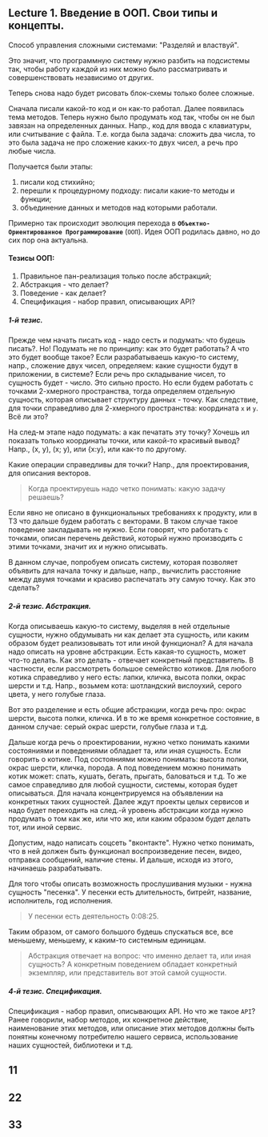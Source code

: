 ## Lecture 1. Введение в ООП. Свои типы и концепты.

Способ управления сложными системами: "Разделяй и властвуй".

Это значит, что программную систему нужно разбить на подсистемы так, чтобы работу каждой из них можно было
рассматривать и совершенствовать независимо от других.

Теперь снова надо будет рисовать блок-схемы только более сложные.

Сначала писали какой-то код и он как-то работал. Далее появилась тема методов. Теперь нужно было продумать код так,
чтобы он не был завязан на определенных данных. Напр., код для ввода с клавиатуры, или считывание с файла. Т.е. когда
была задача: сложить два числа, то это была задача не про сложение каких-то двух чисел, а речь про любые числа.

Получается были этапы:
1. писали код стихийно;
2. перешли к процедурному подходу: писали какие-то методы и функции;
3. объединение данных и методов над которыми работали.

Примерно так происходит эволюция перехода в **`Объектно-Ориентированное Программирование`** (`ООП`). Идея ООП родилась
давно, но до сих пор она актуальна.

#### Тезисы ООП:
1. Правильное пан-реализация только после абстракций;
2. Абстракция - что делает?
3. Поведение - как делает?
4. Спецификация - набор правил, описывающих API?

##### 1-й тезис.
Прежде чем начать писать код - надо сесть и подумать: что будешь писать?. Но! Подумать не по принципу: как
это будет работать? А что это будет вообще такое? Если разрабатываешь какую-то систему, напр., сложение двух чисел,
определяем: какие сущности будут в приложении, в системе? Если речь про складывание чисел, то сущность будет - число.
Это сильно просто. Но если будем работать с точками 2-хмерного пространства, тогда определяем отдельную сущность,
которая описывает структуру данных - точку. Как следствие, для точки справедливо для 2-хмерного пространства:
координата `х` и `у`. Всё ли это?

На след-м этапе надо подумать: а как печатать эту точку? Хочешь ил показать только координаты точки, или какой-то
красивый вывод? Напр., (х, у), (х; у), или {х:у}, или как-то по другому.

Какие операции справедливы для точки? Напр., для проектирования, для описания векторов.

> Когда проектируешь надо четко понимать: какую задачу решаешь?

Если явно не описано в функциональных требованиях к продукту, или в ТЗ что дальше будем работать с векторами. В таком
случае такое поведение закладывать не нужно. Если говорят, что работать с точками, описан перечень действий, который
нужно производить с этими точками, значит их и нужно описывать.

В данном случае, попробуем описать систему, которая позволяет объявить для начала точку и дальше, напр., вычислить
расстояние между двумя точками и красиво распечатать эту самую точку. Как это сделать?

##### 2-й тезис. Абстракция.
Когда описываешь какую-то систему, выделяя в ней отдельные сущности, нужно обдумывать ни как делает эта сущность, или
каким образом будет реализовывать тот или иной функционал? А для начала надо описать на уровне абстракции. Есть
какая-то сущность, может что-то делать. Как это делать - отвечает конкретный представитель. В частности, если
рассмотреть большое семейство котиков. Для любого котика справедливо у него есть: лапки, кличка, высота полки, окрас
шерсти и т.д. Напр., возьмем кота: шотландский вислоухий, серого цвета, у него голубые глаза.

Вот это разделение и есть общие абстракции, когда речь про: окрас шерсти, высота полки, кличка. И в то же время
конкретное состояние, в данном случае: серый окрас шерсти, голубые глаза и т.д.

Дальше когда речь о проектировании, нужно четко понимать какими состояниями и поведениями обладает та, или иная
сущность. Если говорить о котике. Под состояниями можно понимать: высота полки, окрас шерсти, кличка, порода. А под
поведением можно понимать котик может: спать, кушать, бегать, прыгать, баловаться и т.д. То же самое справедливо для
любой сущности, системы, которая будет описываться. Для начала концентрируемся на объявлении на конкретных таких
сущностей. Далее ждут проекты целых сервисов и надо будет переходить на след.-й уровень абстракции когда нужно
продумать о том как же, или что же, или каким образом будет делать тот, или иной сервис.

Допустим, надо написать соцсеть "вконтакте". Нужно четко понимать, что в ней должен быть функционал воспроизведение
песен, видео, отправка сообщений, наличие стены. И дальше, исходя из этого, начинаешь разрабатывать.

Для того чтобы описать возможность прослушивания музыки - нужна сущность "песенка". У песенки есть длительность,
битрейт, название, исполнитель, год исполнения.

> У песенки есть деятельность 0:08:25.

Таким образом, от самого большого будешь спускаться все, все меньшему, меньшему, к каким-то системным единицам.

> Абстракция отвечает на вопрос: что именно делает та, или иная сущность? А конкретным поведением обладает конкретный
> экземпляр, или представитель вот этой самой сущности.

##### 4-й тезис. Спецификация.
Спецификация - набор правил, описывающих API. Но что же такое `API`? Ранее говорили, набор методов, их конкретное
действие, наименование этих методов, или описание этих методов должны быть понятны конечному потребителю нашего
сервиса, использование наших сущностей, библиотеки и т.д.





## 11

## 22

## 33
